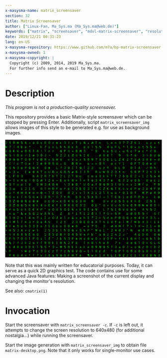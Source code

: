 ```yaml
---
x-masysma-name: matrix_screensaver
section: 32
title: Matrix Screensaver
author: ["Linux-Fan, Ma_Sys.ma (Ma_Sys.ma@web.de)"]
keywords: ["matrix", "screensaver", "mdvl-matrix-screensaver", "resolution"]
date: 2019/12/21 00:31:23
lang: en-US
x-masysma-repository: https://www.github.com/m7a/bp-matrix-screensaver
x-masysma-owned: 1
x-masysma-copyright: |
  Copyright (c) 2009, 2014, 2019 Ma_Sys.ma.
  For further info send an e-mail to Ma_Sys.ma@web.de.
---
```

Description
===========

_This program is not a production-quality screensaver._

This repository provides a basic Matrix-style screensaver which can be stopped
by pressing Enter. Additionally, script `matrix_screensaver_img` allows
images of this style to be generated e.g. for use as background images.

![Matrix Screensaver Sample Screenshot](matrix_screensaver_att/screenshot.png)

Note that this was mainly written for educatorial purposes. Today, it can serve
as a quick 2D graphics test. The code contains use for some advanced Java
features: Making a screenshot of the current display and changing the monitor's
resolution.

See also: `cmatrix(1)`

Invocation
==========

Start the screensaver with `matrix_screensaver -c`. If `-c` is left out, it
attempts to change the screen resolution to 640x480 (for additional
nostalgia...) while running the screensaver.

Start the image generation with `matrix_screensaver_img` to obtain file
`matrix-desktop.png`. Note that it only works for single-monitor use cases.
